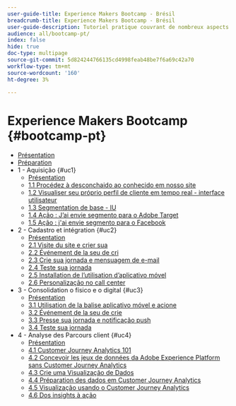 ```yaml
---
user-guide-title: Experience Makers Bootcamp - Brésil
breadcrumb-title: Experience Makers Bootcamp - Brésil
user-guide-description: Tutoriel pratique couvrant de nombreux aspects de Adobe Experience Platform.
audience: all/bootcamp-pt/
index: false
hide: true
doc-type: multipage
source-git-commit: 5d824244766135cd4998feab48be7f6a69c42a70
workflow-type: tm+mt
source-wordcount: '160'
ht-degree: 3%

---
```



# Experience Makers Bootcamp {#bootcamp-pt}

+ [Présentation](/help/bootcamp-pt/overview.md)
+ [Préparation](/help/bootcamp-pt/prework.md)
+ 1 - Aquisição {#uc1}
   + [Présentation](/help/bootcamp-pt/uc/uc1/uc1.md)
   + [1.1 Procédez à desconchaido ao conhecido em nosso site](/help/bootcamp-pt/uc/uc1/ex1.md)
   + [1.2 Visualiser seu próprio perfil de cliente em tempo real - interface utilisateur](/help/bootcamp-pt/uc/uc1/ex2.md)
   + [1.3 Segmentation de base - IU](/help/bootcamp-pt/uc/uc1/ex3.md)
   + [1.4 Ação : J’ai envie segmento para o Adobe Target](/help/bootcamp-pt/uc/uc1/ex4.md)
   + [1.5 Ação : j&#39;ai envie segmento para o Facebook](/help/bootcamp-pt/uc/uc1/ex5.md)
+ 2 - Cadastro et intégration {#uc2}
   + [Présentation](/help/bootcamp-pt/uc/uc2/uc2.md)
   + [2.1 Visite du site e crier sua](/help/bootcamp-pt/uc/uc2/ex1.md)
   + [2.2 Événement de la seu de cri](/help/bootcamp-pt/uc/uc2/ex2.md)
   + [2.3 Crie sua jornada e mensuagem de e-mail](/help/bootcamp-pt/uc/uc2/ex3.md)
   + [2.4 Teste sua jornada](/help/bootcamp-pt/uc/uc2/ex4.md)
   + [2.5 Installation de l’utilisation d’aplicativo móvel](/help/bootcamp-pt/uc/uc2/ex5.md)
   + [2.6 Personalização no call center](/help/bootcamp-pt/uc/uc2/ex6.md)
+ 3 - Consolidation o físico e o digital {#uc3}
   + [Présentation](/help/bootcamp-pt/uc/uc3/uc3.md)
   + [3.1 Utilisation de la balise aplicativo móvel e acione](/help/bootcamp-pt/uc/uc3/ex1.md)
   + [3.2 Événement de la seu de crie](/help/bootcamp-pt/uc/uc3/ex2.md)
   + [3.3 Presse sua jornada e notificação push](/help/bootcamp-pt/uc/uc3/ex3.md)
   + [3.4 Teste sua jornada](/help/bootcamp-pt/uc/uc3/ex4.md)
+ 4 - Analyse des Parcours client {#uc4}
   + [Présentation](/help/bootcamp-pt/uc/uc4/uc4.md)
   + [4.1 Customer Journey Analytics 101](/help/bootcamp-pt/uc/uc4/ex1.md)
   + [4.2 Concevoir les jeux de données da Adobe Experience Platform sans Customer Journey Analytics](/help/bootcamp-pt/uc/uc4/ex2.md)
   + [4.3 Crie uma Visualização de Dados](/help/bootcamp-pt/uc/uc4/ex3.md)
   + [4.4 Préparation des dados em Customer Journey Analytics](/help/bootcamp-pt/uc/uc4/ex4.md)
   + [4.5 Visualização usando o Customer Journey Analytics](/help/bootcamp-pt/uc/uc4/ex5.md)
   + [4.6 Dos insights à ação](/help/bootcamp-pt/uc/uc4/ex6.md)